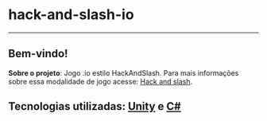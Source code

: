 # hack-and-slash-io
----

## Bem-vindo!
**Sobre o projeto**: Jogo .io estilo HackAndSlash. Para mais informações sobre essa modalidade de jogo acesse: [Hack and slash](https://pt.wikipedia.org/wiki/Hack_and_slash). 

**Tecnologias utilizadas:** [Unity](https://unity.com/pt) e [C#](https://docs.microsoft.com/pt-br/dotnet/csharp/)
----
